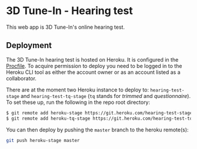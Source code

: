 # 3D Tune-In - Hearing test

This web app is 3D Tune-In's online hearing test.

## Deployment

The 3D Tune-In hearing test is hosted on Heroku. It is configured in the [Procfile](Procfile). To acquire permission to deploy you need to be logged in to the Heroku CLI tool as either the account owner or as an account listed as a collaborator.

There are at the moment two Heroku instance to deploy to: `hearing-test-stage` and `hearing-test-tq-stage` (`tq` stands for *trimmed* and *questionnaire*). To set these up, run the following in the repo root directory:

```sh
$ git remote add heroku-stage https://git.heroku.com/hearing-test-stage.git
$ git remote add heroku-tq-stage https://git.heroku.com/hearing-test-tq-stage.git
```

You can then deploy by pushing the `master` branch to the heroku remote(s):

```sh
git push heroku-stage master
```
